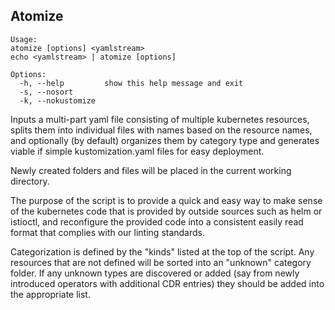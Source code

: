 Atomize
---
```
Usage: 
atomize [options] <yamlstream>
echo <yamlstream> | atomize [options]

Options:
  -h, --help         show this help message and exit
  -s, --nosort       
  -k, --nokustomize 
```

Inputs a multi-part yaml file consisting of multiple kubernetes resources, splits them into individual files with names based on the resource names, and optionally (by default) organizes them by category type and generates viable if simple kustomization.yaml files for easy deployment.

Newly created folders and files will be placed in the current working directory.

The purpose of the script is to provide a quick and easy way to make sense of the kubernetes code that is provided by outside sources such as helm or istioctl, and reconfigure the provided code into a consistent easily read format that complies with our linting standards.

Categorization is defined by the "kinds" listed at the top of the script. Any resources that are not defined will be sorted into an "unknown" category folder. If any unknown types are discovered or added (say from newly introduced operators with additional CDR entries) they should be added into the appropriate list.